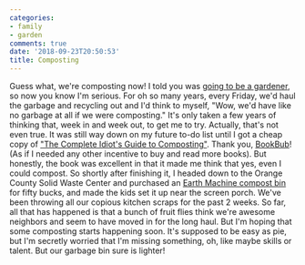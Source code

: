 ```yaml
---
categories:
- family
- garden
comments: true
date: '2018-09-23T20:50:53'
title: Composting
---
```



Guess what, we're composting now! I told you was 
[going to be a gardener](/blog/2018/09/22/starting-a-garden), so now you know I'm serious. For oh so many years,
every Friday, we'd haul the garbage and recycling out and I'd think to myself, "Wow, we'd have like no
garbage at all if we were composting." It's only taken a few years of thinking that, week in and
week out, to get me to try. Actually, that's not even true. It was still way down on my future to-do
list until I got a cheap copy of 
["The Complete Idiot's Guide to Composting"](https://amzn.to/2xyqbWb). Thank you, [BookBub](https://www.bookbub.com/welcome)! (As if
I needed any other incentive to buy and read more books). But honestly, the book was excellent in
that it made me think that yes, even I could compost. So shortly after finishing it, I headed down
to the Orange County Solid Waste Center and purchased an 
[Earth Machine compost bin](https://www.earthmachine.com/contact.php) for fifty bucks, and made the kids set it up near the
screen porch. We've been throwing all our copious kitchen scraps for the past 2 weeks. So far, all
that has happened is that a bunch of fruit flies think we're awesome neighbors and seem to have
moved in for the long haul. But I'm hoping that some composting starts happening soon. It's supposed
to be easy as pie, but I'm secretly worried that I'm missing something, oh, like maybe skills or
talent. But our garbage bin sure is lighter!
